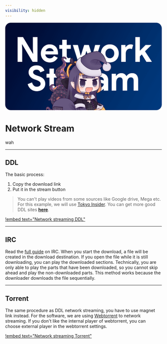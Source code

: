 ```yaml
---
visibility: hidden
---
```

![](/static/thumb/nsw.png)

# Network Stream
wah
___
## DDL

The basic process:
1. Copy the download link
2. Put it in the stream button

> You can't play videos from some sources like Google drive, Mega etc. For this example, we will use [Tokyo Insider](https://www.tokyoinsider.com/). You can get more good DDL sites [**here**](/Websites.md/#ddl-1).

[!embed text="Network streaming DDL"](https://youtu.be/1dsTb8YoNDM)

___
## IRC

Read the [full guide](/IRC.md) on IRC. When you start the download, a file will be created in the download destination. If you open the file while it is still downloading, you can play the downloaded sections. Technically, you are only able to play the parts that have been downloaded, so you cannot skip ahead and play the non-downloaded parts. This method works because the downloader downloads the file sequentially.

___
## Torrent

The same procedure as DDL network streaming, you have to use magnet link instead. For the software, we are using [Webtorrent](https://webtorrent.io/desktop/) to network streaming. If you don't like the internal player of webtorrent, you can choose external player in the webtorrent settings.

[!embed text="Network streaming Torrent"](https://youtu.be/abkKsVsyRdE)